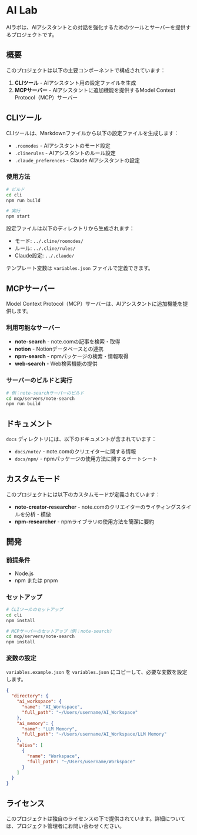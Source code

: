 # AI Lab

AIラボは、AIアシスタントとの対話を強化するためのツールとサーバーを提供するプロジェクトです。

## 概要

このプロジェクトは以下の主要コンポーネントで構成されています：

1. **CLIツール** - AIアシスタント用の設定ファイルを生成
2. **MCPサーバー** - AIアシスタントに追加機能を提供するModel Context Protocol（MCP）サーバー

## CLIツール

CLIツールは、Markdownファイルから以下の設定ファイルを生成します：

- `.roomodes` - AIアシスタントのモード設定
- `.clinerules` - AIアシスタントのルール設定
- `.claude_preferences` - Claude AIアシスタントの設定

### 使用方法

```bash
# ビルド
cd cli
npm run build

# 実行
npm start
```

設定ファイルは以下のディレクトリから生成されます：

- モード: `../.cline/roomodes/`
- ルール: `../.cline/rules/`
- Claude設定: `../.claude/`

テンプレート変数は `variables.json` ファイルで定義できます。

## MCPサーバー

Model Context Protocol（MCP）サーバーは、AIアシスタントに追加機能を提供します。

### 利用可能なサーバー

- **note-search** - note.comの記事を検索・取得
- **notion** - Notionデータベースとの連携
- **npm-search** - npmパッケージの検索・情報取得
- **web-search** - Web検索機能の提供

### サーバーのビルドと実行

```bash
# 例：note-searchサーバーのビルド
cd mcp/servers/note-search
npm run build
```

## ドキュメント

`docs` ディレクトリには、以下のドキュメントが含まれています：

- `docs/note/` - note.comのクリエイターに関する情報
- `docs/npm/` - npmパッケージの使用方法に関するチートシート

## カスタムモード

このプロジェクトには以下のカスタムモードが定義されています：

- **note-creator-researcher** - note.comのクリエイターのライティングスタイルを分析・模倣
- **npm-researcher** - npmライブラリの使用方法を簡潔に要約

## 開発

### 前提条件

- Node.js
- npm または pnpm

### セットアップ

```bash
# CLIツールのセットアップ
cd cli
npm install

# MCPサーバーのセットアップ（例：note-search）
cd mcp/servers/note-search
npm install
```

### 変数の設定

`variables.example.json` を `variables.json` にコピーして、必要な変数を設定します。

```json
{
  "directory": {
    "ai_workspace": {
      "name": "AI_Workspace",
      "full_path": "~/Users/username/AI_Workspace"
    },
    "ai_memory": {
      "name": "LLM Memory",
      "full_path": "~/Users/username/AI_Workspace/LLM Memory"
    },
    "alias": [
      {
        "name": "Workspace",
        "full_path": "~/Users/username/Workspace"
      }
    ]
  }
}
```

## ライセンス

このプロジェクトは独自のライセンスの下で提供されています。詳細については、プロジェクト管理者にお問い合わせください。
